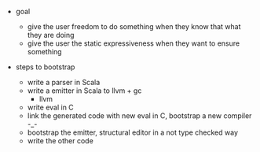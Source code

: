 


* goal
    * give the user freedom to do something when they know that what they are doing
    * give the user the static expressiveness when they want to ensure something


* steps to bootstrap
    * write a parser in Scala
    * write a emitter in Scala to llvm + gc
        * llvm
    * write eval in C
    * link the generated code with new eval in C, bootstrap a new compiler -_-
    * bootstrap the emitter, structural editor in a not type checked way
    * write the other code
